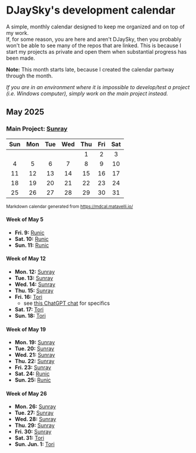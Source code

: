 # DJaySky's development calendar
A simple, monthly calendar designed to keep me organized and on top of my work.  
If, for some reason, you are here and aren't DJaySky, then you probably won't be able to see many of the repos that are linked. This is because I start my projects as 
private and open them when substantial progress has been made.

**Note:** This month starts late, because I created the calendar partway through the month.

*If you are in an environment where it is impossible to develop/test a project (i.e. Windows computer), simply work on the main project instead.*

## May 2025
### Main Project: [Sunray](https://github.com/DJaySky/Sunray)

|	Sun	|	Mon	|	Tue	|	Wed	|	Thu	|	Fri	|	Sat	|
| :---: | :---: | :---: | :---: | :---: | :---: | :---: |
|		|		|		|		|	1	|	2	|	3	|
|	4	|	5	|	6	|	7	|	8	|	9	|	10	|
|	11	|	12	|	13	|	14	|	15	|	16	|	17	|
|	18	|	19	|	20	|	21	|	22	|	23	|	24	|
|	25	|	26	|	27	|	28	|	29	|	30	|	31	|

<sub>Markdown calendar generated from https://mdcal.matavelli.io/</sub>

#### Week of May 5
- **Fri. 9:** [Runic](https://github.com/DJaySky/runic)
- **Sat. 10:** [Runic](https://github.com/DJaySky/runic)
- **Sun. 11:** [Runic](https://github.com/DJaySky/runic)

#### Week of May 12
- **Mon. 12:** [Sunray](https://github.com/DJaySky/Sunray)
- **Tue. 13:** [Sunray](https://github.com/DJaySky/Sunray)
- **Wed. 14:** [Sunray](https://github.com/DJaySky/Sunray)
- **Thu. 15:** [Sunray](https://github.com/DJaySky/Sunray)
- **Fri. 16:** [Tori](https://github.com/DJaySky/Tori)
  - see [this ChatGPT chat](https://chatgpt.com/share/681df815-ebfc-8007-a8b9-42a754587c93) for specifics
- **Sat. 17:** [Tori](https://github.com/DJaySky/Tori)
- **Sun. 18:** [Tori](https://github.com/DJaySky/Tori)

#### Week of May 19
- **Mon. 19:** [Sunray](https://github.com/DJaySky/Sunray)
- **Tue. 20:** [Sunray](https://github.com/DJaySky/Sunray)
- **Wed. 21:** [Sunray](https://github.com/DJaySky/Sunray)
- **Thu. 22:** [Sunray](https://github.com/DJaySky/Sunray)
- **Fri. 23:** [Sunray](https://github.com/DJaySky/Sunray)
- **Sat. 24:** [Runic](https://github.com/DJaySky/runic)
- **Sun. 25:** [Runic](https://github.com/DJaySky/runic)

#### Week of May 26
- **Mon. 26:** [Sunray](https://github.com/DJaySky/Sunray)
- **Tue. 27:** [Sunray](https://github.com/DJaySky/Sunray)
- **Wed. 28:** [Sunray](https://github.com/DJaySky/Sunray)
- **Thu. 29:** [Sunray](https://github.com/DJaySky/Sunray)
- **Fri. 30:** [Sunray](https://github.com/DJaySky/Sunray)
- **Sat. 31:** [Tori](https://github.com/DJaySky/Tori)
- **Sun. Jun. 1:** [Tori](https://github.com/DJaySky/Tori)
